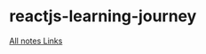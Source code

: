 # reactjs-learning-journey

[All notes Links](https://www.notion.so/React-Learning-Journey-26a9033b892c43d88460dc80546c5f5d?pvs=4)
